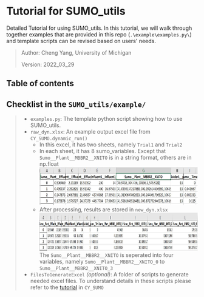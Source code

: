 # Tutorial for SUMO_utils
Detailed Tutorial for using SUMO_utils. In this tutorial, we will walk through together examples that are provided in this repo (`.\example\examples.py\`) and template scripts can be revised based on users' needs.  
 > Author: Cheng Yang, University of Michigan 
 > 
 > Version: 2022_03_29

## Table of contents

## Checklist in the `SUMO_utils/example/`
> - `examples.py`: The template python script showing how to use SUMO_utils. 
> - `raw_dyn.xlsx`: An example output excel file from `CY_SUMO.dynamic_run()`  
>   - In this excel, it has two sheets, namely `Trial1` and `Trial2` 
>   - In each sheet, it has 8 sumo_variables. Except that `Sumo__Plant__MBBR2__XNITO` is in a string format, others are in np.float <img src="https://github.com/ChengYangUmich/SUMO_utils/blob/main/example/Pics/raw_dyn_excel.JPG" alt="FineTempPic" style="height: 100px; width:600px;"/>  
>   - After processing, results are stored in `new_dyn.xlsx`<img src="https://github.com/ChengYangUmich/SUMO_utils/blob/main/example/Pics/new_dyn_excel.JPG" alt="FineTempPic" style="height: 100px; width:1000px;"/>  
>   The `Sumo__Plant__MBBR2__XNITO` is seperated into  four variables, namely `Sumo__Plant__MBBR2__XNITO_0` to `Sumo__Plant__MBBR2__XNITO_3`
> - `FilesToGenerateExcel` *(optional)*: A folder of scripts to generate needed excel files. To understand details in these scripts please refer to the [tutorial](https://github.com/ChengYangUmich/CY_SUMO/blob/main/Tutorial.md)  in `CY_SUMO`
> 
> 
